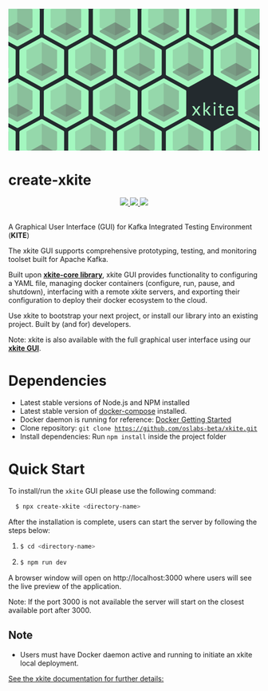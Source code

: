 ![xkite GUI](https://raw.githubusercontent.com/oslabs-beta/xkite/main/images/banner_800x450.png)

# create-xkite

<div align='center'>
  
<a href='https://github.com/oslabs-beta/xkite/releases'>
  
<img src='https://img.shields.io/github/v/release/oslabs-beta/create-xkite?color=%a3f7bf&label=version&style=for-the-badge'>
  
</a>
  
<a href='https://github.com/oslabs-beta/create-xkite/blob/main/LICENSE'>
  
<img src='https://img.shields.io/github/license/oslabs-beta/create-xkite?style=for-the-badge'>
  
</a>
<a href="https://xkite.io/"><img src="https://img.shields.io/twitter/url/http/shields.io.svg?style=social" /></a>
</div>

<br />

A Graphical User Interface (GUI) for Kafka Integrated Testing Environment (<b>KITE</b>)

The xkite GUI supports comprehensive prototyping, testing, and monitoring toolset built for Apache Kafka.

Built upon <b><a href="https://github.com/oslabs-beta/xkite-core">xkite-core library</a></b>, xkite GUI provides functionality to configuring a YAML file, managing docker containers (configure, run, pause, and shutdown), interfacing with a remote xkite servers, and exporting their configuration to deploy their docker ecosystem to the cloud.

Use xkite to bootstrap your next project, or install our library into an existing project. Built by (and for) developers.

Note: xkite is also available with the full graphical user interface using our <b><a href="https://github.com/oslabs-beta/xkite">xkite GUI</a></b>.

# Dependencies

- Latest stable versions of Node.js and NPM installed
- Latest stable version of <a href="https://docs.docker.com/compose/install/">docker-compose</a> installed.
- Docker daemon is running for reference: <a href="https://docs.docker.com/get-started/overview/">Docker Getting Started</a>
- Clone repository: <code>git clone https://github.com/oslabs-beta/xkite.git</code>
- Install dependencies: Run <code>npm install</code> inside the project folder

# Quick Start

To install/run the <code>xkite</code> GUI please use the following command:

```sh
  $ npx create-xkite <directory-name>
```

After the installation is complete, users can start the server by following the steps below:

1. ```sh
   $ cd <directory-name>
   ```
2. ```sh
   $ npm run dev
   ```

A browser window will open on http://localhost:3000 where users will see the live preview of the application.

Note: If the port 3000 is not available the server will start on the closest available port after 3000.

## Note

- Users must have Docker daemon active and running to initiate an xkite local deployment.

[See the xkite documentation for further details:](https://github.com/oslabs-beta/xkite '@embed')
